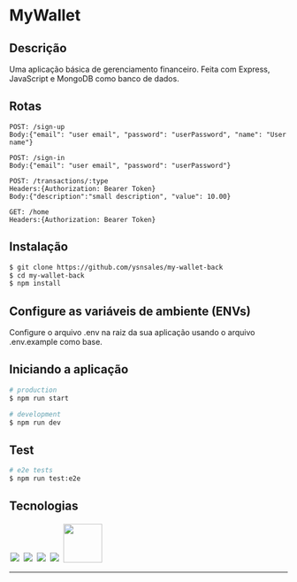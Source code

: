# MyWallet

## Descrição
Uma aplicação básica de gerenciamento financeiro. Feita com Express, JavaScript e MongoDB como banco de dados.

## Rotas
```
POST: /sign-up
Body:{"email": "user email", "password": "userPassword", "name": "User name"}

POST: /sign-in
Body:{"email": "user email", "password": "userPassword"}

POST: /transactions/:type
Headers:{Authorization: Bearer Token}
Body:{"description":"small description", "value": 10.00}

GET: /home
Headers:{Authorization: Bearer Token}

```


## Instalação

```bash
$ git clone https://github.com/ysnsales/my-wallet-back
$ cd my-wallet-back
$ npm install
```


## Configure as variáveis de ambiente (ENVs)
Configure o arquivo .env na raiz da sua aplicação usando o arquivo .env.example como base.

## Iniciando a aplicação

```bash
# production
$ npm run start

# development
$ npm run dev

```

## Test

```bash
# e2e tests
$ npm run test:e2e
```
## Tecnologias

<p align='rigth'>
<img style='margin: 2px;' src='https://img.shields.io/badge/Node.js-43853D?style=for-the-badge&logo=node.js&logoColor=white'/>
<img style='margin: 2px;' src='https://img.shields.io/badge/JavaScript-F7DF1E?style=for-the-badge&logo=javascript&logoColor=black'/>
<img style='margin: 2px;' src='https://img.shields.io/badge/express.js-%23404d59.svg?style=for-the-badge&logo=express&logoColor=%2361DAFB'/>
<img style='margin: 2px;' src='https://img.shields.io/badge/MongoDB-%234ea94b.svg?style=for-the-badge&logo=mongodb&logoColor=white'>
<img style='margin: 2px; width:70px' src='https://img.shields.io/badge/NPM-%23CB3837.svg?style=for-the-badge&logo=npm&logoColor=white/'>
</p>

<hr/>
